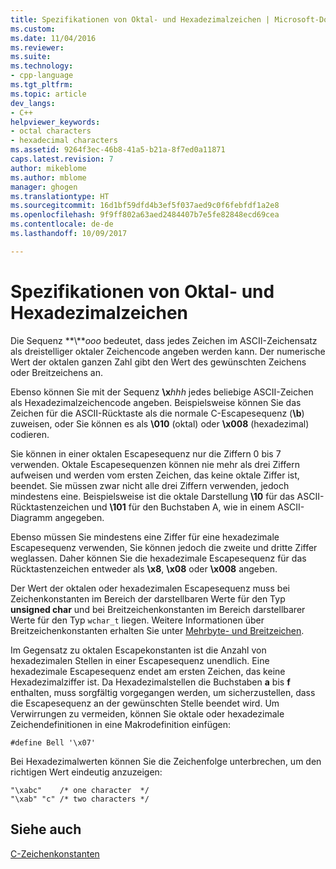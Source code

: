 ```yaml
---
title: Spezifikationen von Oktal- und Hexadezimalzeichen | Microsoft-Dokumentation
ms.custom: 
ms.date: 11/04/2016
ms.reviewer: 
ms.suite: 
ms.technology:
- cpp-language
ms.tgt_pltfrm: 
ms.topic: article
dev_langs:
- C++
helpviewer_keywords:
- octal characters
- hexadecimal characters
ms.assetid: 9264f3ec-46b8-41a5-b21a-8f7ed0a11871
caps.latest.revision: 7
author: mikeblome
ms.author: mblome
manager: ghogen
ms.translationtype: HT
ms.sourcegitcommit: 16d1bf59dfd4b3ef5f037aed9c0f6febfdf1a2e8
ms.openlocfilehash: 9f9ff802a63aed2484407b7e5fe82848ecd69cea
ms.contentlocale: de-de
ms.lasthandoff: 10/09/2017

---
```

# <a name="octal-and-hexadecimal-character-specifications"></a>Spezifikationen von Oktal- und Hexadezimalzeichen
Die Sequenz **\\***ooo* bedeutet, dass jedes Zeichen im ASCII-Zeichensatz als dreistelliger oktaler Zeichencode angeben werden kann. Der numerische Wert der oktalen ganzen Zahl gibt den Wert des gewünschten Zeichens oder Breitzeichens an.  
  
 Ebenso können Sie mit der Sequenz **\x***hhh* jedes beliebige ASCII-Zeichen als Hexadezimalzeichencode angeben. Beispielsweise können Sie das Zeichen für die ASCII-Rücktaste als die normale C-Escapesequenz (**\b**) zuweisen, oder Sie können es als **\010** (oktal) oder **\x008** (hexadezimal) codieren.  
  
 Sie können in einer oktalen Escapesequenz nur die Ziffern 0 bis 7 verwenden. Oktale Escapesequenzen können nie mehr als drei Ziffern aufweisen und werden vom ersten Zeichen, das keine oktale Ziffer ist, beendet. Sie müssen zwar nicht alle drei Ziffern verwenden, jedoch mindestens eine. Beispielsweise ist die oktale Darstellung **\10** für das ASCII-Rücktastenzeichen und **\101** für den Buchstaben A, wie in einem ASCII-Diagramm angegeben.  
  
 Ebenso müssen Sie mindestens eine Ziffer für eine hexadezimale Escapesequenz verwenden, Sie können jedoch die zweite und dritte Ziffer weglassen. Daher können Sie die hexadezimale Escapesequenz für das Rücktastenzeichen entweder als **\x8**, **\x08** oder **\x008** angeben.  
  
 Der Wert der oktalen oder hexadezimalen Escapesequenz muss bei Zeichenkonstanten im Bereich der darstellbaren Werte für den Typ **unsigned char** und bei Breitzeichenkonstanten im Bereich darstellbarer Werte für den Typ `wchar_t` liegen. Weitere Informationen über Breitzeichenkonstanten erhalten Sie unter [Mehrbyte- und Breitzeichen](../c-language/multibyte-and-wide-characters.md).  
  
 Im Gegensatz zu oktalen Escapekonstanten ist die Anzahl von hexadezimalen Stellen in einer Escapesequenz unendlich. Eine hexadezimale Escapesequenz endet am ersten Zeichen, das keine Hexadezimalziffer ist. Da Hexadezimalstellen die Buchstaben **a** bis **f** enthalten, muss sorgfältig vorgegangen werden, um sicherzustellen, dass die Escapesequenz an der gewünschten Stelle beendet wird. Um Verwirrungen zu vermeiden, können Sie oktale oder hexadezimale Zeichendefinitionen in eine Makrodefinition einfügen:  
  
```  
#define Bell '\x07'  
```  
  
 Bei Hexadezimalwerten können Sie die Zeichenfolge unterbrechen, um den richtigen Wert eindeutig anzuzeigen:  
  
```  
"\xabc"    /* one character  */  
"\xab" "c" /* two characters */  
```  
  
## <a name="see-also"></a>Siehe auch  
 [C-Zeichenkonstanten](../c-language/c-character-constants.md)

